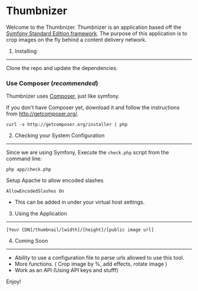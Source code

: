 Thumbnizer
========================

Welcome to the Thumbnizer. Thumbnizer is an application based off the [Symfony Standard Edition framework][1]. 
The purpose of this application is to crop images on the fly behind a content delivery network.

1) Installing 
----------------------------------

Clone the repo and update the dependencies.

### Use Composer (*recommended*)

Thumbnizer uses [Composer][2], just like symfony.

If you don't have Composer yet, download it and follow the instructions from http://getcomposer.org/.
  
    curl -s http://getcomposer.org/installer | php


2) Checking your System Configuration
-------------------------------------

Since we are using Symfony, Execute the `check.php` script from the command line:

    php app/check.php

Setup Apache to allow encoded slashes

    AllowEncodedSlashes On

  * This can be added in under your virtual host settings.

3) Using the Application
--------------------------------
    [Your CDN]/thumbnail/[width]/[height]/[public image url]


4) Coming Soon
--------------------------------
- Ability to use a configuration file to parse urls allowed to use this tool.
- More functions. ( Crop image by %, add effects, rotate image )
- Work as an API (Using API keys and stufff)


Enjoy!

[1]:  http://symfony.com/doc/2.4/quick_tour/the_big_picture.html
[2]:  http://getcomposer.org/


